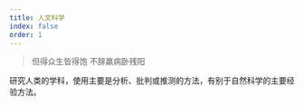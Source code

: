 ```yaml
---
title: 人文科学
index: false
order: 1
---
```


> 但得众生皆得饱 不辞羸病卧残阳

研究人类的学科，使用主要是分析、批判或推测的方法，有别于自然科学的主要经验方法。



